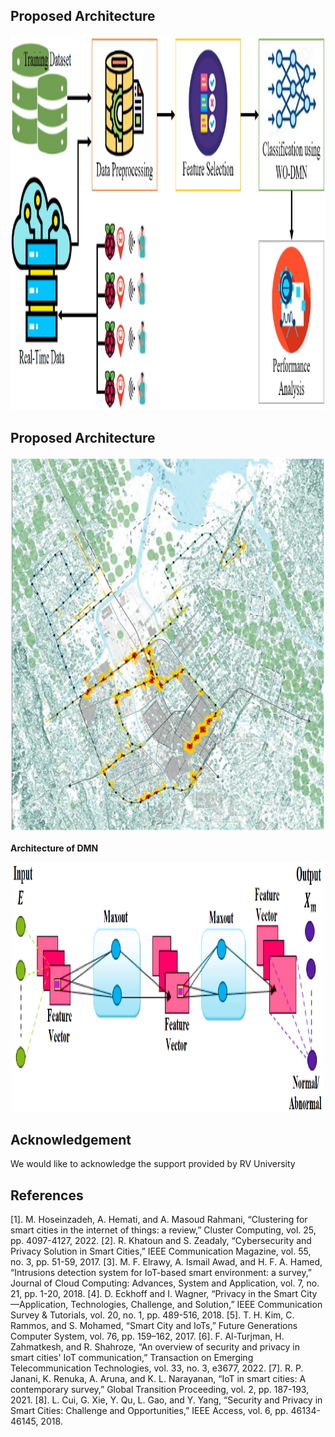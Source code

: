 



## Proposed Architecture 
<p align="center">
<img src="https://github.com/nrmkarthi/DMN/blob/main/1.png" alt="Pipeline of the Proposed Research Model" width="550" height="600">
</p>




## Proposed Architecture 
<p align="center">
<img src="https://github.com/nrmkarthi/DMN/blob/main/2.png" alt=". A Satellite View of Bus Stops Labelled in Tabuk Region" width="550" height="600">
</p>




  <b>Architecture of DMN</b>
  
  <p align="center">
  <img src="https://github.com/nrmkarthi/DMN/blob/main/3.png" alt="Architecture of DMN" width="500" height="400">
  </p>
  
 


## Acknowledgement
We would like to acknowledge the support provided by RV  University 

## References
[1].	M. Hoseinzadeh, A. Hemati, and A. Masoud Rahmani, “Clustering for smart cities in the internet of things: a review,” Cluster Computing, vol. 25, pp. 4097-4127, 2022.
[2].	R. Khatoun and S. Zeadaly, “Cybersecurity and Privacy Solution in Smart Cities,” IEEE Communication Magazine, vol. 55, no. 3, pp. 51-59, 2017.
[3].	M. F. Elrawy, A. Ismail Awad, and H. F. A. Hamed, “Intrusions detection system for IoT-based smart environment: a survey,” Journal of Cloud Computing: Advances, System and Application, vol. 7, no. 21, pp. 1-20, 2018.
[4].	D. Eckhoff and I. Wagner, “Privacy in the Smart City—Application, Technologies, Challenge, and Solution,” IEEE Communication Survey & Tutorials, vol. 20, no. 1, pp. 489-516, 2018.
[5].	T. H. Kim, C. Rammos, and S. Mohamed, “Smart City and IoTs,” Future Generations Computer System, vol. 76, pp. 159–162, 2017.
[6].	F. Al-Turjman, H. Zahmatkesh, and R. Shahroze, “An overview of security and privacy in smart cities' IoT communication,” Transaction on Emerging Telecommunication Technologies, vol. 33, no. 3, e3677, 2022.
[7].	R. P. Janani, K. Renuka, A. Aruna, and K. L. Narayanan, “IoT in smart cities: A contemporary survey,” Global Transition Proceeding, vol. 2, pp. 187-193, 2021.
[8].	L. Cui, G. Xie, Y. Qu, L. Gao, and Y. Yang, “Security and Privacy in Smart Cities: Challenge and Opportunities,” IEEE Access, vol. 6, pp. 46134-46145, 2018.
